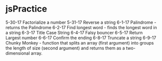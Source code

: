 # jsPractice

5-30-17 Factorialize a number
5-31-17 Reverse a string
6-1-17 Palindrome - returns the Palindrome
6-2-17 Find longest word - finds the longest word in a string
6-3-17 Title Case String
6-4-17 Falsy bouncer
6-5-17 Return Largest number
6-6-17 Confirm the ending
6-8-17 Truncate a string
6-9-17 Chunky Monkey - function that splits an array (first argument) into groups the length of size (second argument) and returns them as a two-dimensional array.
